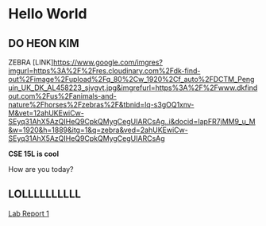 # Hello World
## DO HEON KIM
ZEBRA
[LINK]https://www.google.com/imgres?imgurl=https%3A%2F%2Fres.cloudinary.com%2Fdk-find-out%2Fimage%2Fupload%2Fq_80%2Cw_1920%2Cf_auto%2FDCTM_Penguin_UK_DK_AL458223_sjvgvt.jpg&imgrefurl=https%3A%2F%2Fwww.dkfindout.com%2Fus%2Fanimals-and-nature%2Fhorses%2Fzebras%2F&tbnid=lq-s3gOQ1xnv-M&vet=12ahUKEwiCw-SEyq31AhX5AzQIHeQ9CpkQMygCegUIARCsAg..i&docid=IapFR7jMM9_u_M&w=1920&h=1889&itg=1&q=zebra&ved=2ahUKEwiCw-SEyq31AhX5AzQIHeQ9CpkQMygCegUIARCsAg

**CSE 15L is cool**

How are you today?

## LOLLLLLLLLLL

[Lab Report 1](lab-report-1-week-2.html)



